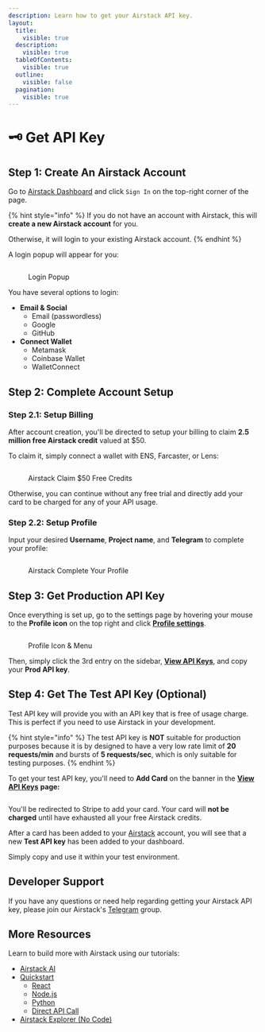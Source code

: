 ```yaml
---
description: Learn how to get your Airstack API key.
layout:
  title:
    visible: true
  description:
    visible: true
  tableOfContents:
    visible: true
  outline:
    visible: false
  pagination:
    visible: true
---
```


# 🗝 Get API Key

## Step 1: Create An Airstack Account

Go to [Airstack Dashboard](https://app.airstack.xyz) and click `Sign In` on the top-right corner of the page.

{% hint style="info" %}
If you do not have an account with Airstack, this will **create a new Airstack account** for you.

Otherwise, it will login to your existing Airstack account.
{% endhint %}

A login popup will appear for you:

<figure><img src="../.gitbook/assets/Screenshot 2023-12-04 at 13.52.36 (2).png" alt=""><figcaption><p>Login Popup</p></figcaption></figure>

You have several options to login:

* **Email & Social**
  * Email (passwordless)
  * Google
  * GitHub
* **Connect Wallet**
  * Metamask
  * Coinbase Wallet
  * WalletConnect

## Step 2: Complete Account Setup

### Step 2.1: Setup Billing

After account creation, you'll be directed to setup your billing to claim **2.5 million free Airstack credit** valued at $50.

To claim it, simply connect a wallet with ENS, Farcaster, or Lens:

<figure><img src="../.gitbook/assets/image (1).png" alt=""><figcaption><p>Airstack Claim $50 Free Credits</p></figcaption></figure>

Otherwise, you can continue without any free trial and directly add your card to be charged for any of your API usage.

### Step 2.2: Setup Profile

Input your desired **Username**, **Project name**, and **Telegram** to complete your profile:

<figure><img src="../.gitbook/assets/Screenshot 2023-12-04 at 12.29.42.png" alt=""><figcaption><p>Airstack Complete Your Profile</p></figcaption></figure>

## Step 3: Get Production API Key

Once everything is set up, go to the settings page by hovering your mouse to the **Profile icon** on the top right and click [**Profile settings**](https://app.airstack.xyz/profile-settings/profile).

<figure><img src="../.gitbook/assets/Screenshot 2023-12-04 at 12.22.01.png" alt=""><figcaption><p>Profile Icon &#x26; Menu</p></figcaption></figure>

Then, simply click the 3rd entry on the sidebar, [**View API Keys**](https://app.airstack.xyz/profile-settings/api-keys), and copy your **Prod API key**.

## Step 4: Get The Test API Key (Optional)

Test API key will provide you with an API key that is free of usage charge. This is perfect if you need to use Airstack in your development.

{% hint style="info" %}
The test API key is **NOT** suitable for production purposes because it is by designed to have a very low rate limit of **20 requests/min** and bursts of **5 requests/sec**, which is only suitable for testing purposes.
{% endhint %}

To get your test API key, you'll need to **Add Card** on the banner in the [**View API Keys**](https://app.airstack.xyz/profile-settings/api-keys) **page:**

<figure><img src="../.gitbook/assets/Screenshot 2023-12-04 at 12.15.01.png" alt=""><figcaption></figcaption></figure>

You'll be redirected to Stripe to add your card. Your card will **not be charged** until have exhausted all your free Airstack credits.

After a card has been added to your [Airstack](https://airstack.xyz) account, you will see that a new **Test API key** has been added to your dashboard.

Simply copy and use it within your test environment.

## Developer Support

If you have any questions or need help regarding getting your Airstack API key, please join our Airstack's [Telegram](https://t.me/+1k3c2FR7z51mNDRh) group.

## More Resources

Learn to build more with Airstack using our tutorials:

* [Airstack AI](airstack-ai.md)
* [Quickstart](quickstart/)
  * [React](quickstart/react.md)
  * [Node.js](quickstart/node.md)
  * [Python](quickstart/python.md)
  * [Direct API Call](quickstart/direct-api-call.md)
* [Airstack Explorer (No Code)](airstack-explorer.md)
